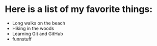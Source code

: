 # Here is a list of my favorite things:
- Long walks on the beach
- Hiking in the woods
- Learning Git and GitHub
- funnstuff
